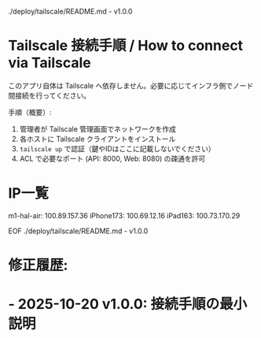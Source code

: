 ./deploy/tailscale/README.md - v1.0.0

# Tailscale 接続手順 / How to connect via Tailscale

このアプリ自体は Tailscale へ依存しません。必要に応じてインフラ側でノード間接続を行ってください。

手順（概要）:

1. 管理者が Tailscale 管理画面でネットワークを作成
2. 各ホストに Tailscale クライアントをインストール
3. `tailscale up` で認証（鍵やIDはここに記載しないでください）
4. ACL で必要なポート (API: 8000, Web: 8080) の疎通を許可

# IP一覧
m1-hal-air: 100.89.157.36
iPhone173: 100.69.12.16
iPad163: 100.73.170.29

EOF ./deploy/tailscale/README.md - v1.0.0
# 修正履歴:
# - 2025-10-20 v1.0.0: 接続手順の最小説明

